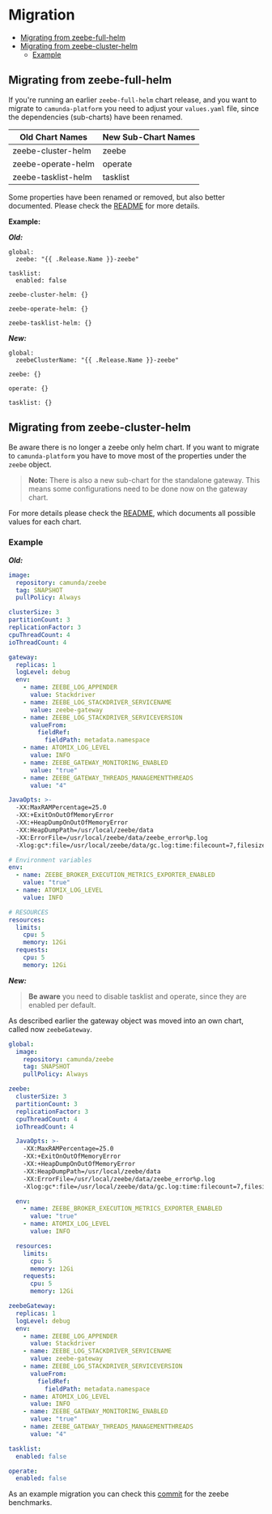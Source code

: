 # Migration

- [Migrating from zeebe-full-helm](#migrating-from-zeebe-full-helm)
- [Migrating from zeebe-cluster-helm](#migrating-from-zeebe-cluster-helm)
  - [Example](#example)

## Migrating from zeebe-full-helm

If you're running an earlier `zeebe-full-helm` chart release, and you want to migrate to `camunda-platform` you need to
adjust your `values.yaml` file, since the dependencies (sub-charts) have been renamed.

| Old Chart Names | New Sub-Chart Names |
|-----------|-----------|
| zeebe-cluster-helm | zeebe |
| zeebe-operate-helm | operate |
| zeebe-tasklist-helm | tasklist |

Some properties have been renamed or removed, but also better documented. Please check the [README](https://github.com/camunda-community-hub/camunda-platform-helm/blob/main/charts/camunda-platform/README.md) for more details.

**Example:**

**_Old:_**

```
global:
  zeebe: "{{ .Release.Name }}-zeebe"

tasklist:
  enabled: false

zeebe-cluster-helm: {}

zeebe-operate-helm: {}

zeebe-tasklist-helm: {}
```

**_New:_**

```
global:
  zeebeClusterName: "{{ .Release.Name }}-zeebe"

zeebe: {}

operate: {}

tasklist: {}
```

## Migrating from zeebe-cluster-helm

Be aware there is no longer a zeebe only helm chart. If you want to migrate to `camunda-platform` you have to move most of the
properties under the `zeebe` object.

> **Note:** There is also a new sub-chart for the standalone gateway. This means some configurations need to be done now
> on the gateway chart.

For more details please check the [README](https://github.com/camunda-community-hub/camunda-platform-helm/blob/main/charts/camunda-platform/README.md),
which documents all possible values for each chart.

### Example

**_Old:_**

```yaml
image:
  repository: camunda/zeebe
  tag: SNAPSHOT
  pullPolicy: Always

clusterSize: 3
partitionCount: 3
replicationFactor: 3
cpuThreadCount: 4
ioThreadCount: 4

gateway:
  replicas: 1
  logLevel: debug
  env:
    - name: ZEEBE_LOG_APPENDER
      value: Stackdriver
    - name: ZEEBE_LOG_STACKDRIVER_SERVICENAME
      value: zeebe-gateway
    - name: ZEEBE_LOG_STACKDRIVER_SERVICEVERSION
      valueFrom:
        fieldRef:
          fieldPath: metadata.namespace
    - name: ATOMIX_LOG_LEVEL
      value: INFO
    - name: ZEEBE_GATEWAY_MONITORING_ENABLED
      value: "true"
    - name: ZEEBE_GATEWAY_THREADS_MANAGEMENTTHREADS
      value: "4"

JavaOpts: >-
  -XX:MaxRAMPercentage=25.0
  -XX:+ExitOnOutOfMemoryError
  -XX:+HeapDumpOnOutOfMemoryError
  -XX:HeapDumpPath=/usr/local/zeebe/data
  -XX:ErrorFile=/usr/local/zeebe/data/zeebe_error%p.log
  -Xlog:gc*:file=/usr/local/zeebe/data/gc.log:time:filecount=7,filesize=8M

# Environment variables
env:
  - name: ZEEBE_BROKER_EXECUTION_METRICS_EXPORTER_ENABLED
    value: "true"
  - name: ATOMIX_LOG_LEVEL
    value: INFO

# RESOURCES
resources:
  limits:
    cpu: 5
    memory: 12Gi
  requests:
    cpu: 5
    memory: 12Gi
```

**_New:_**

> **Be aware** you need to disable tasklist and operate, since they are enabled per default.

As described earlier the gateway object was moved into an own chart, called now `zeebeGateway`.

```yaml
global:
  image:
    repository: camunda/zeebe
    tag: SNAPSHOT
    pullPolicy: Always

zeebe:
  clusterSize: 3
  partitionCount: 3
  replicationFactor: 3
  cpuThreadCount: 4
  ioThreadCount: 4

  JavaOpts: >-
    -XX:MaxRAMPercentage=25.0
    -XX:+ExitOnOutOfMemoryError
    -XX:+HeapDumpOnOutOfMemoryError
    -XX:HeapDumpPath=/usr/local/zeebe/data
    -XX:ErrorFile=/usr/local/zeebe/data/zeebe_error%p.log
    -Xlog:gc*:file=/usr/local/zeebe/data/gc.log:time:filecount=7,filesize=8M

  env:
    - name: ZEEBE_BROKER_EXECUTION_METRICS_EXPORTER_ENABLED
      value: "true"
    - name: ATOMIX_LOG_LEVEL
      value: INFO

  resources:
    limits:
      cpu: 5
      memory: 12Gi
    requests:
      cpu: 5
      memory: 12Gi

zeebeGateway:
  replicas: 1
  logLevel: debug
  env:
    - name: ZEEBE_LOG_APPENDER
      value: Stackdriver
    - name: ZEEBE_LOG_STACKDRIVER_SERVICENAME
      value: zeebe-gateway
    - name: ZEEBE_LOG_STACKDRIVER_SERVICEVERSION
      valueFrom:
        fieldRef:
          fieldPath: metadata.namespace
    - name: ATOMIX_LOG_LEVEL
      value: INFO
    - name: ZEEBE_GATEWAY_MONITORING_ENABLED
      value: "true"
    - name: ZEEBE_GATEWAY_THREADS_MANAGEMENTTHREADS
      value: "4"

tasklist:
  enabled: false

operate:
  enabled: false
```

As an example migration you can check this [commit](https://github.com/camunda-cloud/zeebe/commit/814d6ce58d7827960f47ae5296ac014873a3092c) for the zeebe benchmarks.
